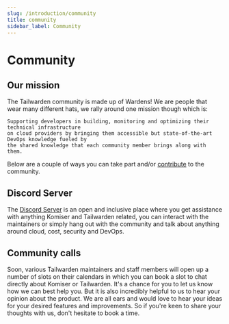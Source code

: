 ```yaml
---
slug: /introduction/community
title: community
sidebar_label: Community
---
```

# Community

## Our mission

The Tailwarden community is made up of Wardens! We are people that wear many different hats, we rally around one mission though which is: 

```
Supporting developers in building, monitoring and optimizing their technical infrastructure 
on cloud providers by bringing them accessible but state-of-the-art DevOps knowledge fueled by
the shared knowledge that each community member brings along with them.
``` 

Below are a couple of ways you can take part and/or [contribute](/docs/Contributing/contribute.md) to the community.  

## Discord Server

The [Discord Server](https://discord.tailwarden.com) is an open and inclusive place where you get assistance with anything Komiser and Tailwarden related, you can interact with the maintainers or simply hang out with the community and talk about anything around cloud, cost, security and DevOps. 

## Community calls

Soon, various Tailwarden maintainers and staff members will open up a number of slots on their calendars in which you can book a slot to chat directly about Komiser or Tailwarden. It's a chance for you to let us know how we can best help you. But it is also incredibly helpful to us to hear your opinion about the product. We are all ears and would love to hear your ideas for your desired features and improvements. So if you're keen to share your thoughts with us, don't hesitate to book a time.
